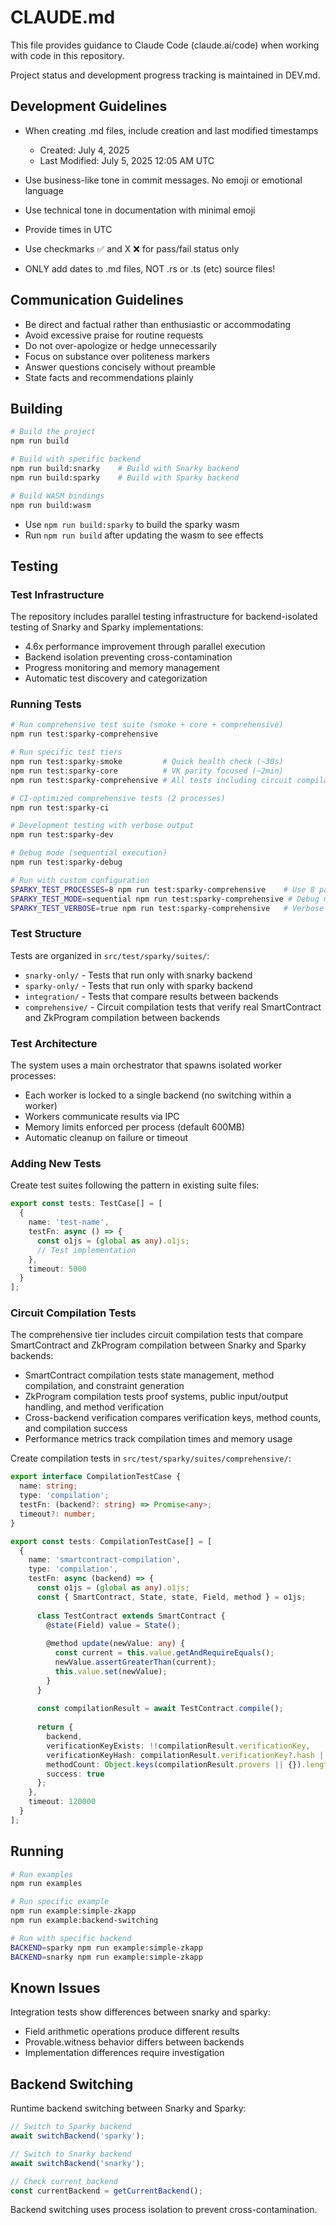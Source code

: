 # CLAUDE.md

This file provides guidance to Claude Code (claude.ai/code) when working with code in this repository.

Project status and development progress tracking is maintained in DEV.md.

## Development Guidelines

- When creating .md files, include creation and last modified timestamps
  - Created: July 4, 2025
  - Last Modified: July 5, 2025 12:05 AM UTC

- Use business-like tone in commit messages. No emoji or emotional language
- Use technical tone in documentation with minimal emoji
- Provide times in UTC
- Use checkmarks ✅ and X ❌ for pass/fail status only
- ONLY add dates to .md files, NOT .rs or .ts (etc) source files!

## Communication Guidelines

- Be direct and factual rather than enthusiastic or accommodating
- Avoid excessive praise for routine requests
- Do not over-apologize or hedge unnecessarily
- Focus on substance over politeness markers
- Answer questions concisely without preamble
- State facts and recommendations plainly

## Building

```bash
# Build the project
npm run build

# Build with specific backend
npm run build:snarky    # Build with Snarky backend
npm run build:sparky    # Build with Sparky backend

# Build WASM bindings
npm run build:wasm
```

- Use `npm run build:sparky` to build the sparky wasm
- Run `npm run build` after updating the wasm to see effects

## Testing

### Test Infrastructure

The repository includes parallel testing infrastructure for backend-isolated testing of Snarky and Sparky implementations:

- 4.6x performance improvement through parallel execution
- Backend isolation preventing cross-contamination
- Progress monitoring and memory management
- Automatic test discovery and categorization

### Running Tests

```bash
# Run comprehensive test suite (smoke + core + comprehensive)
npm run test:sparky-comprehensive

# Run specific test tiers
npm run test:sparky-smoke         # Quick health check (~30s)
npm run test:sparky-core          # VK parity focused (~2min)
npm run test:sparky-comprehensive # All tests including circuit compilation (~10min)

# CI-optimized comprehensive tests (2 processes)
npm run test:sparky-ci

# Development testing with verbose output
npm run test:sparky-dev

# Debug mode (sequential execution)
npm run test:sparky-debug

# Run with custom configuration
SPARKY_TEST_PROCESSES=8 npm run test:sparky-comprehensive    # Use 8 parallel processes
SPARKY_TEST_MODE=sequential npm run test:sparky-comprehensive # Debug mode
SPARKY_TEST_VERBOSE=true npm run test:sparky-comprehensive   # Verbose output
```

### Test Structure

Tests are organized in `src/test/sparky/suites/`:
- `snarky-only/` - Tests that run only with snarky backend
- `sparky-only/` - Tests that run only with sparky backend  
- `integration/` - Tests that compare results between backends
- `comprehensive/` - Circuit compilation tests that verify real SmartContract and ZkProgram compilation between backends

### Test Architecture

The system uses a main orchestrator that spawns isolated worker processes:
- Each worker is locked to a single backend (no switching within a worker)
- Workers communicate results via IPC
- Memory limits enforced per process (default 600MB)
- Automatic cleanup on failure or timeout

### Adding New Tests

Create test suites following the pattern in existing suite files:
```typescript
export const tests: TestCase[] = [
  {
    name: 'test-name',
    testFn: async () => {
      const o1js = (global as any).o1js;
      // Test implementation
    },
    timeout: 5000
  }
];
```

### Circuit Compilation Tests

The comprehensive tier includes circuit compilation tests that compare SmartContract and ZkProgram compilation between Snarky and Sparky backends:

- SmartContract compilation tests state management, method compilation, and constraint generation
- ZkProgram compilation tests proof systems, public input/output handling, and method verification  
- Cross-backend verification compares verification keys, method counts, and compilation success
- Performance metrics track compilation times and memory usage

Create compilation tests in `src/test/sparky/suites/comprehensive/`:
```typescript
export interface CompilationTestCase {
  name: string;
  type: 'compilation';
  testFn: (backend?: string) => Promise<any>;
  timeout?: number;
}

export const tests: CompilationTestCase[] = [
  {
    name: 'smartcontract-compilation',
    type: 'compilation',
    testFn: async (backend) => {
      const o1js = (global as any).o1js;
      const { SmartContract, State, state, Field, method } = o1js;
      
      class TestContract extends SmartContract {
        @state(Field) value = State();
        
        @method update(newValue: any) {
          const current = this.value.getAndRequireEquals();
          newValue.assertGreaterThan(current);
          this.value.set(newValue);
        }
      }
      
      const compilationResult = await TestContract.compile();
      
      return {
        backend,
        verificationKeyExists: !!compilationResult.verificationKey,
        verificationKeyHash: compilationResult.verificationKey?.hash || 'missing',
        methodCount: Object.keys(compilationResult.provers || {}).length,
        success: true
      };
    },
    timeout: 120000
  }
];
```

## Running

```bash
# Run examples
npm run examples

# Run specific example
npm run example:simple-zkapp
npm run example:backend-switching

# Run with specific backend
BACKEND=sparky npm run example:simple-zkapp
BACKEND=snarky npm run example:simple-zkapp
```

## Known Issues

Integration tests show differences between snarky and sparky:
- Field arithmetic operations produce different results
- Provable.witness behavior differs between backends
- Implementation differences require investigation

## Backend Switching

Runtime backend switching between Snarky and Sparky:

```typescript
// Switch to Sparky backend
await switchBackend('sparky');

// Switch to Snarky backend  
await switchBackend('snarky');

// Check current backend
const currentBackend = getCurrentBackend();
```

Backend switching uses process isolation to prevent cross-contamination.